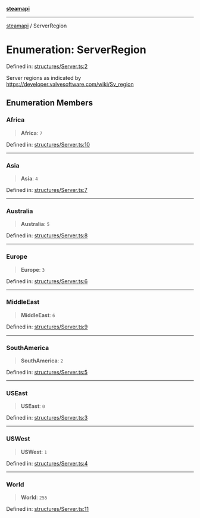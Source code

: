 [**steamapi**](../README.md)

***

[steamapi](../README.md) / ServerRegion

# Enumeration: ServerRegion

Defined in: [structures/Server.ts:2](https://github.com/xDimGG/node-steamapi/blob/581c07afeb4ac3b12f9edf652025117d15d662af/src/structures/Server.ts#L2)

Server regions as indicated by https://developer.valvesoftware.com/wiki/Sv_region

## Enumeration Members

### Africa

> **Africa**: `7`

Defined in: [structures/Server.ts:10](https://github.com/xDimGG/node-steamapi/blob/581c07afeb4ac3b12f9edf652025117d15d662af/src/structures/Server.ts#L10)

***

### Asia

> **Asia**: `4`

Defined in: [structures/Server.ts:7](https://github.com/xDimGG/node-steamapi/blob/581c07afeb4ac3b12f9edf652025117d15d662af/src/structures/Server.ts#L7)

***

### Australia

> **Australia**: `5`

Defined in: [structures/Server.ts:8](https://github.com/xDimGG/node-steamapi/blob/581c07afeb4ac3b12f9edf652025117d15d662af/src/structures/Server.ts#L8)

***

### Europe

> **Europe**: `3`

Defined in: [structures/Server.ts:6](https://github.com/xDimGG/node-steamapi/blob/581c07afeb4ac3b12f9edf652025117d15d662af/src/structures/Server.ts#L6)

***

### MiddleEast

> **MiddleEast**: `6`

Defined in: [structures/Server.ts:9](https://github.com/xDimGG/node-steamapi/blob/581c07afeb4ac3b12f9edf652025117d15d662af/src/structures/Server.ts#L9)

***

### SouthAmerica

> **SouthAmerica**: `2`

Defined in: [structures/Server.ts:5](https://github.com/xDimGG/node-steamapi/blob/581c07afeb4ac3b12f9edf652025117d15d662af/src/structures/Server.ts#L5)

***

### USEast

> **USEast**: `0`

Defined in: [structures/Server.ts:3](https://github.com/xDimGG/node-steamapi/blob/581c07afeb4ac3b12f9edf652025117d15d662af/src/structures/Server.ts#L3)

***

### USWest

> **USWest**: `1`

Defined in: [structures/Server.ts:4](https://github.com/xDimGG/node-steamapi/blob/581c07afeb4ac3b12f9edf652025117d15d662af/src/structures/Server.ts#L4)

***

### World

> **World**: `255`

Defined in: [structures/Server.ts:11](https://github.com/xDimGG/node-steamapi/blob/581c07afeb4ac3b12f9edf652025117d15d662af/src/structures/Server.ts#L11)
